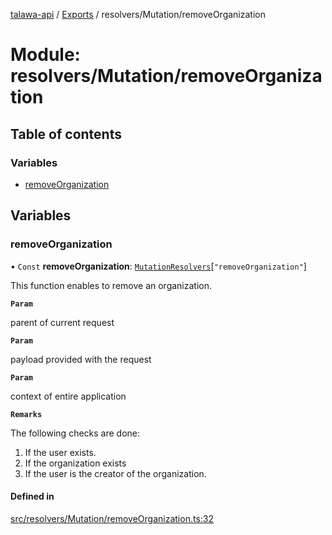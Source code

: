 [talawa-api](../README.md) / [Exports](../modules.md) / resolvers/Mutation/removeOrganization

# Module: resolvers/Mutation/removeOrganization

## Table of contents

### Variables

- [removeOrganization](resolvers_Mutation_removeOrganization.md#removeorganization)

## Variables

### removeOrganization

• `Const` **removeOrganization**: [`MutationResolvers`](types_generatedGraphQLTypes.md#mutationresolvers)[``"removeOrganization"``]

This function enables to remove an organization.

**`Param`**

parent of current request

**`Param`**

payload provided with the request

**`Param`**

context of entire application

**`Remarks`**

The following checks are done:
1. If the user exists.
2. If the organization exists
3. If the user is the creator of the organization.

#### Defined in

[src/resolvers/Mutation/removeOrganization.ts:32](https://github.com/PalisadoesFoundation/talawa-api/blob/362768f/src/resolvers/Mutation/removeOrganization.ts#L32)
